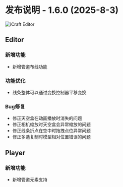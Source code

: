 # 发布说明 - 1.6.0 (2025-8-3)

![iCraft Editor](https://raw.githubusercontent.com/gantFDT/icraft/main/public/images/banner.jpg)

## Editor
### 新增功能
- 新增管道布线功能

### 功能优化
- 线条整体可以通过变换控制器平移变换

### Bug修复
- 修正天空盒在动画播放时消失的问题
- 修正相机缩放时天空盒会异常缩放的问题
- 修正线条折点在空中时拖拽点位异常问题
- 修正多选复制时模型相对位置错误的问题
  
## Player
### 新增功能
- 新增管道元素支持